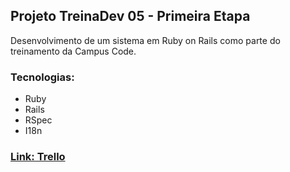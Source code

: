 ## Projeto TreinaDev 05 - Primeira Etapa

Desenvolvimento de um sistema em Ruby on Rails como parte do treinamento da Campus Code.  

### Tecnologias:
- Ruby
- Rails
- RSpec
- I18n

### [Link: Trello](https://trello.com/b/zehBJt2P/treinadev-atividades-6)
